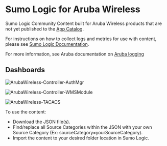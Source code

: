 # Sumo Logic for Aruba Wireless
Sumo Logic Community Content built for Aruba Wireless products that are not yet published to the [App Catalog](https://help.sumologic.com/docs/integrations/).

For instructions on how to collect logs and metrics for use with content, please see [Sumo Logic Documentation](https://help.sumologic.com/docs/send-data/).

For more information, see Aruba documentation on [Aruba logging](http://www.arubanetworks.com/techdocs/ArubaOS_64x_WebHelp/Content/ArubaFrameStyles/Management_Utilities/Configuring_Logging.htm)


## Dashboards

![ArubaWireless-Controller-AuthMgr](ArubaWireless_Controller/Screenshots/ArubaWireless-Controller-AuthMgr.png)

![ArubaWireless-Controller-WMSModule](ArubaWireless_Controller/Screenshots/ArubaWireless-Controller-WMSModule.png)

![ArubaWireless-TACACS](ArubaWireless_TACACS/Screenshots/ArubaWireless-TACACS.png)

To use the content:
- Download the JSON file(s).
- Find/replace all Source Categories within the JSON with your own Source Category (Ex: sourceCategory=yourSourceCategory).
- Import the content to your desired folder location in Sumo Logic.